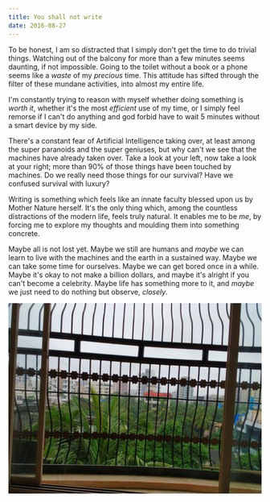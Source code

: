 ```yaml
---
title: You shall not write
date: 2016-08-27
---
```


To be honest, I am so distracted that I simply don't get the
time to do trivial things. Watching out of the balcony for
more than a few minutes seems daunting, if not impossible.
Going to the toilet without a book or a phone seems like
a *waste* of my *precious* time. This attitude has sifted
through the filter of these mundane activities, into almost my
entire life.

<!--more-->

I'm constantly trying to reason with myself whether doing
something is *worth it*, whether it's the most *efficient* use
of my time, or I simply feel remorse if I can't do anything
and god forbid have to wait 5 minutes without a smart device
by my side.

There's a constant fear of Artificial Intelligence taking
over, at least among the super paranoids and the super
geniuses, but why can't we see that the machines have already
taken over. Take a look at your left, now take a look at your
right; more than 90% of those things have been touched by
machines. Do we really need those things for our survival?
Have we confused survival with luxury?

Writing is something which feels like an innate faculty
blessed upon us by Mother Nature herself. It's the only thing
which, among the countless distractions of the modern life,
feels truly natural. It enables me to be *me*, by forcing
me to explore my thoughts and moulding them into something
concrete.

Maybe all is not lost yet. Maybe we still are humans and
*maybe* we can learn to live with the machines and the earth
in a sustained way. Maybe we can take some time for ourselves.
Maybe we can get bored once in a while. Maybe it's okay to not
make a billion dollars, and maybe it's alright if you can't
become a celebrity. Maybe life has something more to it, and
*maybe* we just need to do nothing but observe, *closely*.

![My current view](/assets/img/my-view.jpg "my current view")
